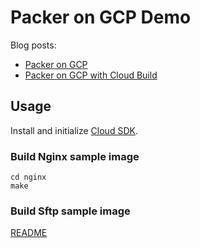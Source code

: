 # Packer on GCP Demo

Blog posts:
- [Packer on GCP](https://timfanda35.github.io/2020/02/01/packer-on-gcp/)
- [Packer on GCP with Cloud Build](https://timfanda35.github.io/2020/02/08/packer-on-gcp-with-cloud-build/)

## Usage

Install and initialize [Cloud SDK](https://cloud.google.com/sdk/docs/install).

### Build Nginx sample image

```
cd nginx
make
```

### Build Sftp sample image

[README](./sftp/README.md)
